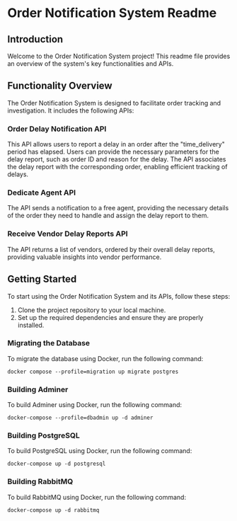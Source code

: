 # Order Notification System Readme

## Introduction
Welcome to the Order Notification System project! This readme file provides an overview of the system's key functionalities and APIs.

## Functionality Overview
The Order Notification System is designed to facilitate order tracking and investigation. It includes the following APIs:

### Order Delay Notification API
This API allows users to report a delay in an order after the "time_delivery" period has elapsed. Users can provide the necessary parameters for the delay report, such as order ID and reason for the delay. The API associates the delay report with the corresponding order, enabling efficient tracking of delays.

### Dedicate Agent API
The API sends a notification to a free agent, providing the necessary details of the order they need to handle and assign the delay report to them.

### Receive Vendor Delay Reports API
The API returns a list of vendors, ordered by their overall delay reports, providing valuable insights into vendor performance.

## Getting Started
To start using the Order Notification System and its APIs, follow these steps:

1. Clone the project repository to your local machine.
2. Set up the required dependencies and ensure they are properly installed.


### Migrating the Database
To migrate the database using Docker, run the following command:

```shell
docker compose --profile=migration up migrate postgres
```

### Building Adminer
To build Adminer using Docker, run the following command:

```shell
docker-compose --profile=dbadmin up -d adminer
```

### Building PostgreSQL
To build PostgreSQL using Docker, run the following command:

```shell
docker-compose up -d postgresql
```

### Building RabbitMQ
To build RabbitMQ using Docker, run the following command:

```shell
docker-compose up -d rabbitmq
```